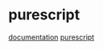 # purescript

[documentation](https://github.com/purescript/documentation)
[purescript](https://github.com/purescript/purescript)

